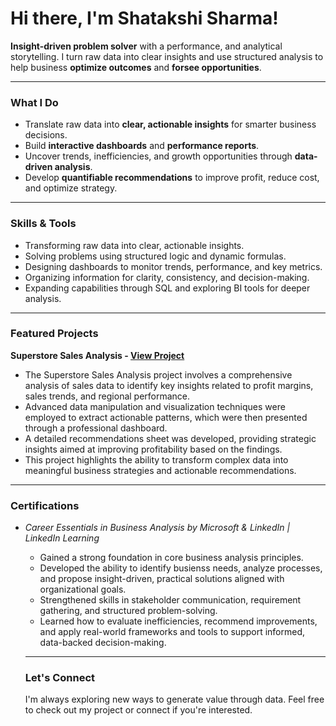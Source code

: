 # Hi there, I'm Shatakshi Sharma!

**Insight-driven problem solver** with a performance, and analytical storytelling. I turn raw data into clear insights and use structured analysis to help business **optimize outcomes** and **forsee opportunities**.

---

### **What I Do**
- Translate raw data into **clear, actionable insights** for smarter business decisions.
- Build **interactive dashboards** and **performance reports**.
- Uncover trends, inefficiencies, and growth opportunities through **data-driven analysis**.
- Develop **quantifiable recommendations** to improve profit, reduce cost, and optimize strategy.

---

### **Skills & Tools**
- Transforming raw data into clear, actionable insights.
- Solving problems using structured logic and dynamic formulas.
- Designing dashboards to monitor trends, performance, and key metrics.
- Organizing information for clarity, consistency, and decision-making.
- Expanding capabilities through SQL and exploring BI tools for deeper analysis.

---

### **Featured Projects**
 **Superstore Sales Analysis - [View Project](https://github.com/Shatakshi-Sharma-SS/Superstore_Sales_Analysis)**
 
- The Superstore Sales Analysis project involves a comprehensive analysis of sales data to identify key insights related to profit margins, sales trends, and regional performance. 
- Advanced data manipulation and visualization techniques were employed to extract actionable patterns, which were then presented through a professional dashboard. 
- A detailed recommendations sheet was developed, providing strategic insights aimed at improving profitability based on the findings. 
- This project highlights the ability to transform complex data into meaningful business strategies and actionable recommendations. 

---

### **Certifications**
- *Career Essentials in Business Analysis by Microsoft & LinkedIn | LinkedIn Learning*
   - Gained a strong foundation in core business analysis principles.
   - Developed the ability to identify busienss needs, analyze processes, and propose insight-driven, practical solutions aligned with organizational goals.
   - Strengthened skills in stakeholder communication, requirement gathering, and structured problem-solving.
   - Learned how to evaluate inefficiencies, recommend improvements, and apply real-world frameworks and tools to support informed, data-backed decision-making.
 
  ---

  ### **Let's Connect**
  I'm always exploring new ways to generate value through data. Feel free to check out my project or connect if you're interested.
